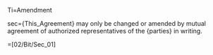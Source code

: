 Ti=Amendment

sec={This_Agreement} may only be changed or amended by mutual agreement of authorized representatives of the {parties} in writing.

=[02/Bit/Sec_01]